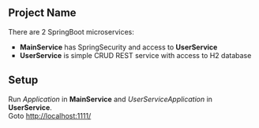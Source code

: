 <h2>Project Name</h2>
There are 2 SpringBoot microservices:
<ul type="square">
<li><strong>MainService</strong> has SpringSecurity and access to <strong>UserService</strong></li>
<li><strong>UserService</strong> is simple CRUD REST service with access to H2 database</li>
</ul>

<h2>Setup</h2>
Run <em>Application</em> in <strong>MainService</strong> and <em>UserServiceApplication</em> in <strong>UserService</strong>.
<br>
Goto <a href="http://localhost:1111/">http://localhost:1111/</a>
